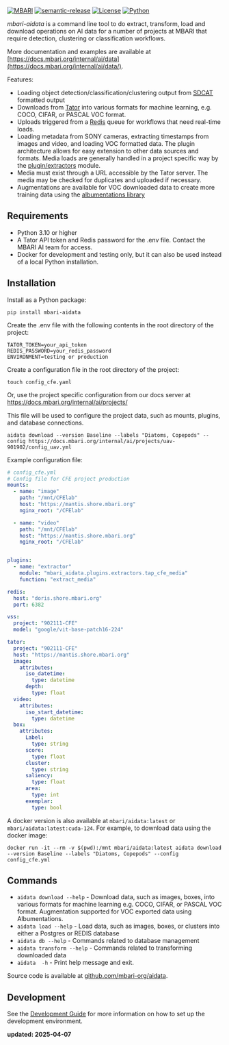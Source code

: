 [![MBARI](https://www.mbari.org/wp-content/uploads/2014/11/logo-mbari-3b.png)](http://www.mbari.org)
[![semantic-release](https://img.shields.io/badge/%20%20%F0%9F%93%A6%F0%9F%9A%80-semantic--release-e10079.svg)](https://github.com/semantic-release/semantic-release)
[![License](https://img.shields.io/badge/License-Apache_2.0-blue.svg)](https://opensource.org/licenses/Apache-2.0)
[![Python](https://img.shields.io/badge/language-Python-blue.svg)](https://www.python.org/downloads/)

*mbari-aidata* is a command line tool to do extract, transform, load and download operations
on AI data for a number of projects at MBARI that require detection, clustering or classification
workflows.

More documentation and examples are available at [https://docs.mbari.org/internal/ai/data](https://docs.mbari.org/internal/ai/data/).
 
Features:

* Loading object detection/classification/clustering output from [SDCAT](https://github.com/mbari-org/sdcat) formatted output
* Downloads from [Tator](https://www.tatorapp.com/) into various formats for machine learning, e.g. COCO, CIFAR, or PASCAL VOC format.
* Uploads triggered from a [Redis](https://redis.io) queue for workflows that need real-time loads. 
* Loading metadata from SONY cameras, extracting timestamps from images and video, and loading VOC formatted data.  The plugin
architecture allows for easy extension to other data sources and formats.  Media loads are generally handled in a
project specific way by the [plugin/extractors](https://github.com/mbari-org/aidata/tree/main/mbari_aidata/plugins/extractors)
module.
* Media must exist through a URL accessible by the Tator server.  The media may be checked for duplicates and uploaded if necessary.
* Augmentations are available for VOC downloaded data to create more training data using the [albumentations library](https://albumentations.ai/)

## Requirements
- Python 3.10 or higher
- A Tator API token and Redis password for the .env file. Contact the MBARI AI team for access.
- Docker for development and testing only, but it can also be used instead of a local Python installation.

## Installation 
Install as a Python package:

```shell
pip install mbari-aidata
```
 
Create the .env file with the following contents in the root directory of the project:
```shell
TATOR_TOKEN=your_api_token
REDIS_PASSWORD=your_redis_password
ENVIRONMENT=testing or production
```

Create a configuration file in the root directory of the project:
```shell
touch config_cfe.yaml
```
Or, use the project specific configuration from our docs server at
https://docs.mbari.org/internal/ai/projects/


This file will be used to configure the project data, such as mounts, plugins, and database connections.
```shell
aidata download --version Baseline --labels "Diatoms, Copepods" --config https://docs.mbari.org/internal/ai/projects/uav-901902/config_uav.yml
```

Example configuration file:
```yaml
# config_cfe.yml
# Config file for CFE project production
mounts:
  - name: "image"
    path: "/mnt/CFElab"
    host: "https://mantis.shore.mbari.org"
    nginx_root: "/CFElab"

  - name: "video"
    path: "/mnt/CFElab"
    host: "https://mantis.shore.mbari.org"
    nginx_root: "/CFElab"


plugins:
  - name: "extractor"
    module: "mbari_aidata.plugins.extractors.tap_cfe_media"
    function: "extract_media"

redis:
  host: "doris.shore.mbari.org"
  port: 6382

vss:
  project: "902111-CFE"
  model: "google/vit-base-patch16-224"

tator:
  project: "902111-CFE"
  host: "https://mantis.shore.mbari.org"
  image:
    attributes:
      iso_datetime:
        type: datetime
      depth:
        type: float
  video:
    attributes:
      iso_start_datetime:
        type: datetime
  box:
    attributes:
      Label:
        type: string
      score:
        type: float
      cluster:
        type: string
      saliency:
        type: float
      area:
        type: int
      exemplar:
        type: bool
```

A docker version is also available at `mbari/aidata:latest` or `mbari/aidata:latest:cuda-124`.
For example, to download data using the docker image:

```shell
docker run -it --rm -v $(pwd):/mnt mbari/aidata:latest aidata download --version Baseline --labels "Diatoms, Copepods" --config config_cfe.yml
```

## Commands

* `aidata download --help` -  Download data, such as images, boxes, into various formats for machine learning e.g. COCO, CIFAR, or PASCAL VOC format. Augmentation supported for VOC exported data using Albumentations.
* `aidata load --help` -  Load data, such as images, boxes, or clusters into either a Postgres or REDIS database
* `aidata db --help` -  Commands related to database management
* `aidata transform --help` - Commands related to transforming downloaded data
* `aidata  -h` - Print help message and exit.
 
Source code is available at [github.com/mbari-org/aidata](https://github.com/mbari-org/aidata/). 

## Development
See the [Development Guide](https://github.com/mbari-org/aidata/blob/main/DEVELOPMENT.md) for more information on how to set up the development environment.

**updated: 2025-04-07**
